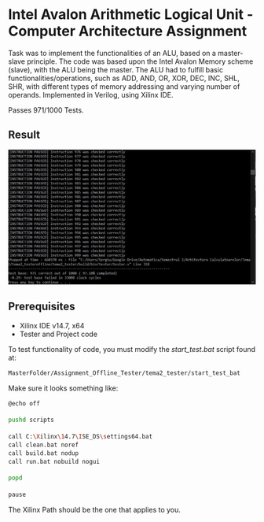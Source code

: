 # Intel Avalon Arithmetic Logical Unit - Computer Architecture Assignment

Task was to implement the functionalities of an ALU, based on a master-slave principle. 
The code was based upon the Intel Avalon Memory scheme (slave), with the ALU being the master. 
The ALU had to fulfill basic functionalities/operations, such as ADD, AND, OR, XOR, DEC, INC, SHL, 
SHR, with different types of memory addressing and varying number of operands. 
Implemented in Verilog, using Xilinx IDE.

Passes 971/1000 Tests.

## Result
![Result Image](ac.JPG)

## Prerequisites
* Xilinx IDE v14.7, x64
* Tester and Project code

To test functionality of code, you must modify the *start_test.bat* script found at:

```bash
MasterFolder/Assignment_Offline_Tester/tema2_tester/start_test_bat
```

Make sure it looks something like:
```bash
@echo off

pushd scripts

call C:\Xilinx\14.7\ISE_DS\settings64.bat
call clean.bat noref
call build.bat nodup
call run.bat nobuild nogui

popd

pause
```
The Xilinx Path should be the one that applies to you.
